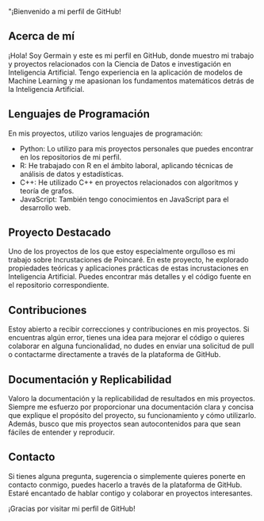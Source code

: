 "¡Bienvenido a mi perfil de GitHub!

## Acerca de mí
¡Hola! Soy Germain y este es mi perfil en GitHub, donde muestro mi trabajo y proyectos relacionados con la Ciencia de Datos e investigación en Inteligencia Artificial. Tengo experiencia en la aplicación de modelos de Machine Learning y me apasionan los fundamentos matemáticos detrás de la Inteligencia Artificial.

## Lenguajes de Programación
En mis proyectos, utilizo varios lenguajes de programación:

- Python: Lo utilizo para mis proyectos personales que puedes encontrar en los repositorios de mi perfil.
- R: He trabajado con R en el ámbito laboral, aplicando técnicas de análisis de datos y estadísticas.
- C++: He utilizado C++ en proyectos relacionados con algoritmos y teoría de grafos.
- JavaScript: También tengo conocimientos en JavaScript para el desarrollo web.

## Proyecto Destacado
Uno de los proyectos de los que estoy especialmente orgulloso es mi trabajo sobre Incrustaciones de Poincaré. En este proyecto, he explorado propiedades teóricas y aplicaciones prácticas de estas incrustaciones en Inteligencia Artificial. Puedes encontrar más detalles y el código fuente en el repositorio correspondiente.

## Contribuciones
Estoy abierto a recibir correcciones y contribuciones en mis proyectos. Si encuentras algún error, tienes una idea para mejorar el código o quieres colaborar en alguna funcionalidad, no dudes en enviar una solicitud de pull o contactarme directamente a través de la plataforma de GitHub.

## Documentación y Replicabilidad
Valoro la documentación y la replicabilidad de resultados en mis proyectos. Siempre me esfuerzo por proporcionar una documentación clara y concisa que explique el propósito del proyecto, su funcionamiento y cómo utilizarlo. Además, busco que mis proyectos sean autocontenidos para que sean fáciles de entender y reproducir.

## Contacto
Si tienes alguna pregunta, sugerencia o simplemente quieres ponerte en contacto conmigo, puedes hacerlo a través de la plataforma de GitHub. Estaré encantado de hablar contigo y colaborar en proyectos interesantes.

¡Gracias por visitar mi perfil de GitHub!
